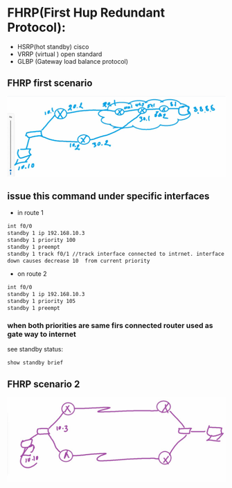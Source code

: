 # FHRP(First Hup Redundant Protocol):

* HSRP(hot standby) cisco
* VRRP (virtual ) open standard
* GLBP (Gateway load balance protocol)

 ## FHRP first scenario

<a href="link"><img src="https://github.com/amin-amani/CCNA/blob/main/200-301-Tra2210_13/fhrp-scenario1.PNG" alt="CCNA ||" width="700"/></a>

## issue this command under specific interfaces

* in route 1
```
int f0/0
standby 1 ip 192.168.10.3
standby 1 priority 100
standby 1 preempt
standby 1 track f0/1 //track interface connected to intrnet. interface down causes decrease 10  from current priority
```
* on route 2
```
int f0/0
standby 1 ip 192.168.10.3
standby 1 priority 105
standby 1 preempt
```
### when both priorities are same firs connected router used as gate way to internet

see standby status:

```
show standby brief
```

 ## FHRP  scenario 2

<a href="link"><img src="https://github.com/amin-amani/CCNA/blob/main/200-301-Tra2210_13/fhrp-scenario2.PNG" alt="CCNA ||" width="700"/></a>

